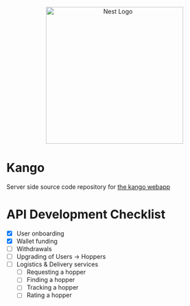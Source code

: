 <p align="center">
  <a href="http://nestjs.com/" target="blank"><img src="https://nestjs.com/img/logo_text.svg" width="320" alt="Nest Logo" /></a>
</p>

[circleci-image]: https://img.shields.io/circleci/build/github/nestjs/nest/master?token=abc123def456
[circleci-url]: https://circleci.com/gh/nestjs/nest

# Kango
Server side source code repository for [the kango webapp](https://kango.app)


# API Development Checklist
- [x] User onboarding
- [x] Wallet funding
- [ ] Withdrawals
- [ ] Upgrading of Users -> Hoppers
- [ ] Logistics & Delivery services
    - [ ] Requesting a hopper
    - [ ] Finding a hopper
    - [ ] Tracking a hopper
    - [ ] Rating a hopper
